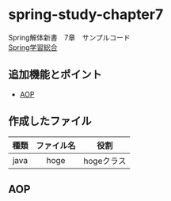 # spring-study-chapter7

Spring解体新書　7章　サンプルコード  
  [Spring学習総合](https://github.com/syu-y/spring-study-Log)

## 追加機能とポイント

- [AOP](#AOP)

## 作成したファイル

|種類|ファイル名|役割|
|:-:|:-:|:-:|
|java|hoge|hogeクラス|

## AOP
